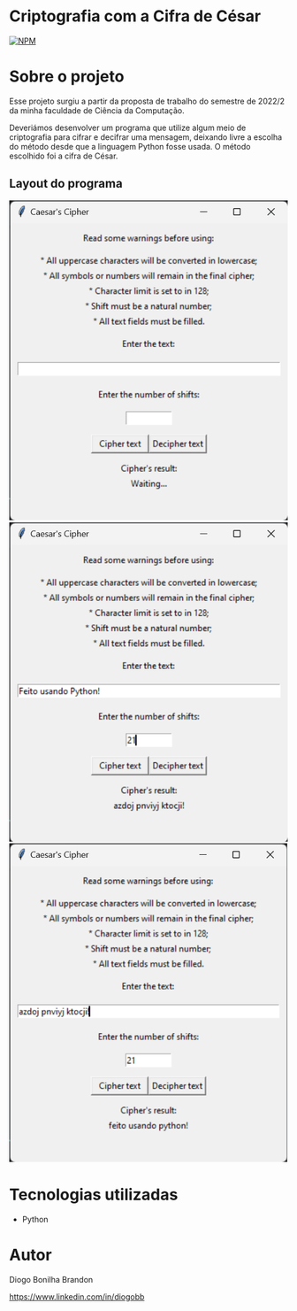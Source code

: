 # Criptografia com a Cifra de César 
[![NPM](https://img.shields.io/npm/l/react)](https://github.com/devsuperior/sds1-wmazoni/blob/master/LICENSE) 

# Sobre o projeto


Esse projeto surgiu a partir da proposta de trabalho do semestre de 2022/2 da minha faculdade de Ciência da Computação. 

Deveriámos desenvolver um programa que utilize algum meio de criptografia para cifrar e decifrar uma mensagem, deixando livre a escolha do método desde que a linguagem Python fosse usada. O método escolhido foi a cifra de César.

## Layout do programa
![CcMenu](https://github.com/Diogo0610/Caesar_Cipher/blob/main/Images/CaesarCipher_Menu.png) ![Cccipher](https://github.com/Diogo0610/Caesar_Cipher/blob/main/Images/CaesarCipher_ciphertext.png) ![Ccdecipher](https://github.com/Diogo0610/Caesar_Cipher/blob/main/Images/CaesarCipher_deciphertext.png)

# Tecnologias utilizadas
- Python

# Autor

Diogo Bonilha Brandon

https://www.linkedin.com/in/diogobb
